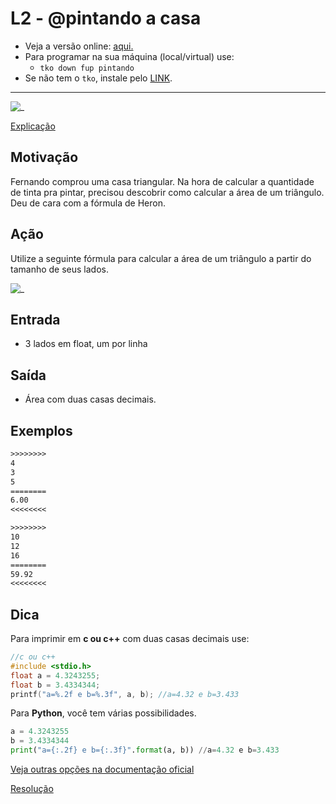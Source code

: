 # L2 - @pintando a casa

- Veja a versão online: [aqui.](https://github.com/qxcodefup/arcade/blob/master/base/pintando/Readme.md)
- Para programar na sua máquina (local/virtual) use:
  - `tko down fup pintando`
- Se não tem o `tko`, instale pelo [LINK](https://github.com/senapk/tko#tko).

---

![_](https://raw.githubusercontent.com/qxcodefup/arcade/master/base/pintando/cover.jpg)

[Explicação](https://youtu.be/nlgT_jAtmy4)

## Motivação

Fernando comprou uma casa triangular. Na hora de calcular a quantidade de tinta pra pintar, precisou descobrir como calcular a área de um triângulo. Deu de cara com a fórmula de Heron.

## Ação

Utilize a seguinte fórmula para calcular a área de um triângulo a partir do tamanho de seus lados.

![_](https://raw.githubusercontent.com/qxcodefup/arcade/master/base/pintando/heron.jpg)

## Entrada

- 3 lados em float, um por linha

## Saída

- Área com duas casas decimais.


## Exemplos

``` txt
>>>>>>>>
4
3
5
========
6.00
<<<<<<<<

>>>>>>>>
10
12
16
========
59.92
<<<<<<<<
```

## Dica

Para imprimir em **c ou c++** com duas casas decimais use:

```C
//c ou c++
#include <stdio.h>
float a = 4.3243255;
float b = 3.4334344;
printf("a=%.2f e b=%.3f", a, b); //a=4.32 e b=3.433
```

Para **Python**, você tem várias possibilidades.

```python
a = 4.3243255
b = 3.4334344
print("a={:.2f} e b={:.3f}".format(a, b)) //a=4.32 e b=3.433
```
[Veja outras opções na documentação oficial](https://docs.python.org/pt-br/3/tutorial/inputoutput.html#fancier-output-formatting)



[Resolução](https://youtu.be/sWg893W5r_w)
